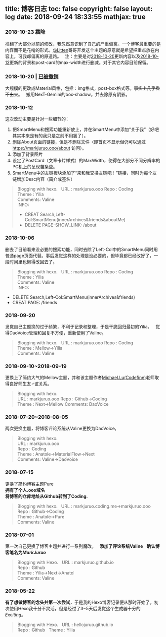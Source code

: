 title: 博客日志
toc: false
copyright: false
layout: log
date: 2018-09-24 18:33:55
mathjax: true
---
### 2018-10-23 霜降
推翻了大部分以前的修改，我忽然意识到了自己的严重偏离。一个博客最重要的是内容而不是花哨的形式。[@Litten](http://litten.me/)哥哥开发这个主题的原意就是希望把重点放在内容上，可我却偏离的原道路。  
注：主要是对[2018-10-20](/log/#2018-10-20-已被撤销)更新内容以及[2018-10-12](/log/#2018-10-12)更新的背景和post-card的max-width进行删减。对于其它内容目前保留。

### 2018-10-20 | [已被撤销](/log/#2018-10-23-霜降)
大规模的更改成Material风格，包括：img格式，post-box格式等。~~事实上几乎看不出来~~。  
搬用NexT-Gemini的box-shadow，并去除原有阴影。  


### 2018-10-12
这次改动主要是针对一些细节的：  
1. 把SmartMenu和搜索功能重新放上，并在SmartMenu中添加“关于我”（好吧其实本来是有的我只是之前不用罢了）。
2. 删除About页面的链接，但是不删除文件（即首页不显示但仍可以通过 https://markjuruo.ooo/about 访问）。
3. 添加了背景图片
4. 设定了PostCard（文章卡片样式）的MaxWidth，使得在大部分不同分辨率的PC机上的呈现苗条些。
5. SmartMenu中的友链板块添加了“来和我交换友链吧！”链接，同时为每个友链增加Desc内容（简介或签名）
> Blogging with hexo.  
URL : markjuruo.ooo
Repo : Coding  
Theme : Yilia  
Comments: Valine  
INFO: 
>- CREAT Search,Left-Col:SmartMenu(innerArchives&friends&aboutMe)
>- DELETE PAGE-SHOW_LINK: /about


### 2018-10-06

删去了目前看来没必要的搜索功能，同时去除了Left-Col中的SmartMenu同时用普通page页面代替。事后发觉这样的处理是没必要的，但毕竟都已经改好了，一段时间里也懒得改回去了。
> Blogging with hexo.  
URL : markjuruo.ooo
Repo : Coding  
Theme : Yilia  
Comments: Valine  
INFO:   
- DELETE Search,Left-Col:SmartMenu(innerArchives&friends)
- CREAT PAGE: /friends

### 2018-09-20

发觉自己主题换的过于频繁，不利于记录和整理，于是干脆回归最初的Yilia。  
觉得DaoVoice管理和回复不方便，重新使用了Valine。
> Blogging with hexo.  
URL : markjuruo.ooo
Repo : Coding  
Theme : Mellow->Yilia  
Comments: Valine

### 2018-09-10~2018-09-19

更换上了简约大气的Mellow主题，并和该主题作者[Michael.Lu(Codefine)](https://github.com/codefine)老师取得良好师生友♂谊关系。
> Blogging with hexo.  
URL : markjuruo.ooo
Repo : Github->Coding  
Theme : Next->Mellow 
Comments: DaoVoice

### 2018-07-20~2018-08-05

两次更换主题，将博客评论系统从Valine更换为DaoVoice，
> Blogging with hexo.  
URL : markjuruo.ooo  
Repo : Coding  
Theme : Anatole->MaterialFlow->Next  
Comments: Valine->DaoVoice

### 2018-07-15

更换了简约博客主题Pure  
**拥有了个人.ooo域名**  
**将博客的仓库地址从Github转到了Coding.**  
> Blogging with hexo.  
URL : markjuruo.coding.me->markjuruo.ooo  
Repo : Github->Coding  
Theme : Anatole->Pure  
Comments: Valine

### 2018-07-01

第一次自己更换了博客主题并进行一系列魔改。  
**添加了评论系统Valine**  
**确认博客笔名为$MarkJuruo$**  
> Blogging with Hexo.  
URL : markjuruo.github.io   
Repo : Github  
Theme : Yilia->Next->Anatol  
Comments: Valine

### 2018-05-22

**有了想做博客的念头并第一次尝试**，于是我的Hexo博客记录便从那时开始了。初次使用Hexo我十分不灵活，但是经过了3~5天后发觉这个生成器十分的$Exciting$。
> Blogging with Hexo.  
URL : hellojuruo.github.io  
Repo : Github  
Theme : Yilia